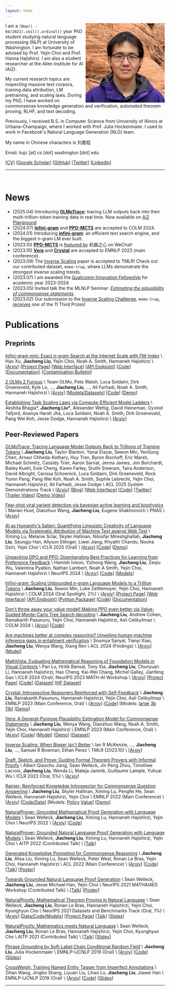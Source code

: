 ```yaml
---
layout: home
---
```


<img src='/assets/Profile.png' width=250 style="float: right;">

I am a `(Now() - 04/2021).ceil().ordinal()` year PhD student studying natural language processing (NLP) at University of Washington.
I am fortunate to be advised by Prof. Yejin Choi and Prof. Hanna Hajishirzi.
I am also a student researcher at the Allen Institute for AI (Ai2).

My current research topics are inspecting massive text corpora, training data attribution, LM pretraining, and scaling laws.
During my PhD, I have worked on commonsense knowledge generation and verification, automated theorem proving, RLHF, and text decoding.

Previously, I received B.S. in Computer Science from University of Illinois at Urbana-Champaign, where I worked with Prof. Julia Hockenmaier.
I used to work in Facebook's Natural Language Generation (NLG) team.

My name in Chinese characters is 刘嘉程

Email: liujc [at] cs [dot] washington [dot] edu

[[CV](/assets/cv/cv.pdf)]
[[Google Scholar](https://scholar.google.com/citations?user=GJfoBZAAAAAJ)]
[[GitHub](https://github.com/liujch1998)]
[[Twitter](https://twitter.com/liujc1998)]
[[LinkedIn](https://www.linkedin.com/in/liujch1998/)]

<!--
Research and other blogs: this website and
[[Zhihu](https://www.zhihu.com/people/liujch1998)]

Private pilot and other personal life VLOGs:
[[Bilibili](https://space.bilibili.com/326361080)]
[[YouTube](https://www.youtube.com/channel/UCG06GwB1IK0bXXrTcRe5Elw)]

Personal:
[[Facebook](https://www.facebook.com/liujch1998/)]
-->

---

<br/>

# News

* (2025.04) Introducing [**OLMoTrace**](https://arxiv.org/pdf/2504.07096): tracing LLM outputs back into their multi-trillion-token training data in real time. Now available on [Ai2 Playground](https://playground.allenai.org)
* (2024.07) [**Infini-gram**](https://arxiv.org/pdf/2401.17377.pdf) and [**PPO-MCTS**](https://arxiv.org/pdf/2309.15028.pdf) are accepted to COLM 2024.
* (2024.01) Introducing [**infini-gram**](https://arxiv.org/pdf/2401.17377.pdf): an efficient text search engine, and the biggest n-gram LM ever built.
* (2023.10) [**PPO-MCTS**](https://arxiv.org/pdf/2309.15028.pdf) is [featured by](https://mp.weixin.qq.com/s/Zat0cOa5C8S8O5qEEbLcrg) 机器之心 on WeChat!
* (2023.10) [**Vera**](https://arxiv.org/pdf/2305.03695.pdf) and [**Crystal**](https://arxiv.org/pdf/2310.04921.pdf) are accepted to EMNLP 2023 (main conference).
* (2023.09) The [Inverse Scaling](https://arxiv.org/pdf/2306.09479.pdf) paper is accepted to TMLR! Check out our contributed dataset, `memo-trap`, where LLMs demonstrate the strongest inverse scaling trends.
* (2023.07) I am awarded the [Qualcomm Innovation Fellowship](https://www.qualcomm.com/research/university-relations/innovation-fellowship/2023-north-america) for academic year 2023-2024.
* (2023.05) Invited talk the the MLNLP Seminar: [*Estimating the plausibility of commonsense statements*](https://mp.weixin.qq.com/s/yEqKWY8ksX_3NwZ15QXQYw).
* (2023.02) Our submission to the [Inverse Scaling Challenge](https://github.com/inverse-scaling/prize), `memo-trap`, [receives](https://irmckenzie.co.uk/round2) one of the 11 Third Prizes!

# Publications

## Preprints

[Infini-gram mini: Exact n-gram Search at the Internet Scale with FM-Index](https://arxiv.org/pdf/2506.12229) \\
Hao Xu, **Jiacheng Liu**, Yejin Choi, Noah A. Smith, Hannaneh Hajishirzi \\
[[Arxiv](https://arxiv.org/pdf/2506.12229)]
[[Project Page](https://infini-gram-mini.io/)]
[[Web Interface](https://huggingface.co/spaces/infini-gram-mini/infini-gram-mini)]
[[API Endpoint](https://api.infini-gram-mini.io/)]
[[Code](https://github.com/xuhaoxh/infini-gram-mini)]
[[Documentation](https://infini-gram-mini.readthedocs.io)]
[[Contamination Bulletin](https://huggingface.co/spaces/infini-gram-mini/Benchmark-Contamination-Monitoring-System)]

[2 OLMo 2 Furious](https://arxiv.org/pdf/2501.00656) \\
Team OLMo, Pete Walsh, Luca Soldaini, Dirk Groeneveld, Kyle Lo, ..., **Jiacheng Liu**, ..., Ali Farhadi, Noah A. Smith, Hannaneh Hajishirzi \\
[[Arxiv](https://arxiv.org/pdf/2501.00656)]
[[Models/Datasets](https://huggingface.co/collections/allenai/olmo-2-674117b93ab84e98afc72edc)]
[[Code](https://github.com/allenai/OLMo)]
[[Demo](https://playground.allenai.org)]

[Establishing Task Scaling Laws via Compute-Efficient Model Ladders](https://arxiv.org/pdf/2412.04403) \\
Akshita Bhagia*, **Jiacheng Liu\***, Alexander Wettig, David Heineman, Oyvind Tafjord, Ananya Harsh Jha, Luca Soldaini, Noah A. Smith, Dirk Groeneveld, Pang Wei Koh, Jesse Dodge, Hannaneh Hajishirzi \\
[[Arxiv](https://arxiv.org/pdf/2412.04403)]

## Peer-Reviewed Papers

[OLMoTrace: Tracing Language Model Outputs Back to Trillions of Training Tokens](https://arxiv.org/pdf/2504.07096) \\
**Jiacheng Liu**, Taylor Blanton, Yanai Elazar, Sewon Min, YenSung Chen, Arnavi Chheda-Kothary, Huy Tran, Byron Bischoff, Eric Marsh, Michael Schmitz, Cassidy Trier, Aaron Sarnat, Jenna James, Jon Borchardt, Bailey Kuehl, Evie Cheng, Karen Farley, Sruthi Sreeram, Taira Anderson, David Albright, Carissa Schoenick, Luca Soldaini, Dirk Groeneveld, Rock Yuren Pang, Pang Wei Koh, Noah A. Smith, Sophie Lebrecht, Yejin Choi, Hannaneh Hajishirzi, Ali Farhadi, Jesse Dodge \\
ACL 2025 System Demonstrations Track \\
[[Arxiv](https://arxiv.org/pdf/2504.07096)]
[[Blog](https://allenai.org/blog/olmotrace)]
[[Web Interface](https://playground.allenai.org)]
[[Code](https://github.com/allenai/infinigram-api)]
[[Twitter](https://x.com/liujc1998/status/1909963236864299068)]
[[Trailer Video](https://www.youtube.com/watch?v=A71RSAxjVqc)]
[[Demo Video](https://www.youtube.com/watch?v=wyLRWza_v9M)]

[Few-shot viral variant detection via bayesian active learning and biophysics](https://www.biorxiv.org/content/biorxiv/early/2025/03/13/2025.03.12.642881.full.pdf) \\
Marian Huot, Dianzhuo Wang, **Jiacheng Liu**, Eugene Shakhnovich \\
PNAS \\
[[Arxiv](https://www.biorxiv.org/content/biorxiv/early/2025/03/13/2025.03.12.642881.full.pdf)]

[AI as Humanity's Salieri: Quantifying Linguistic Creativity of Language Models via Systematic Attribution of Machine Text against Web Text](https://arxiv.org/pdf/2410.04265) \\
Ximing Lu, Melanie Sclar, Skyler Hallinan, Niloofar Mireshghallah, **Jiacheng Liu**, Seungju Han, Allyson Ettinger, Liwei Jiang, Khyathi Chandu, Nouha Dziri, Yejin Choi \\
ICLR 2025 (Oral) \\
[[Arxiv](https://arxiv.org/pdf/2410.04265)]
[[Code](https://github.com/GXimingLu/creativity_index)]
[[Demo](https://huggingface.co/spaces/liujch1998/creativity)]

[Unpacking DPO and PPO: Disentangling Best Practices for Learning from Preference Feedback](https://arxiv.org/pdf/2406.09279) \\
Hamish Ivison, Yizhong Wang, **Jiacheng Liu**, Zeqiu Wu, Valentina Pyatkin, Nathan Lambert, Noah A Smith, Yejin Choi, Hannaneh Hajishirzi \\
NeurIPS 2024 \\
[[Arxiv](https://arxiv.org/pdf/2406.09279)]
[[Code](https://github.com/hamishivi/EasyLM)]
[[Models](https://huggingface.co/collections/allenai/tulu-v25-suite-66676520fd578080e126f618)]

[Infini-gram: Scaling Unbounded n-gram Language Models to a Trillion Tokens](https://openreview.net/pdf?id=u2vAyMeLMm) \\
**Jiacheng Liu**, Sewon Min, Luke Zettlemoyer, Yejin Choi, Hannaneh Hajishirzi \\
COLM 2024 (Oral Spotlight, 2%) \\
[[Arxiv](https://arxiv.org/pdf/2401.17377.pdf)]
[[Project Page](https://infini-gram.io/)]
[[Web Interface](https://huggingface.co/spaces/liujch1998/infini-gram)]
[[API Endpoint](https://api.infini-gram.io/)]
[[Python Package](https://pypi.org/project/infini-gram)]
[[Code](https://github.com/liujch1998/infini-gram)]
[[Documentation](https://infini-gram.readthedocs.io)]

[Don't throw away your value model! Making PPO even better via Value-Guided Monte-Carlo Tree Search decoding](https://openreview.net/pdf?id=kh9Zt2Ldmn) \\
**Jiacheng Liu**, Andrew Cohen, Ramakanth Pasunuru, Yejin Choi, Hannaneh Hajishirzi, Asli Celikyilmaz \\
COLM 2024 \\
[[Arxiv](https://arxiv.org/pdf/2309.15028.pdf)]
[[Code](https://github.com/liujch1998/ppo-mcts)]

[Are machines better at complex reasoning? Unveiling human-machine inference gaps in entailment verification](https://aclanthology.org/2024.findings-acl.618.pdf) \\
Soumya Sanyal, Tianyi Xiao, **Jiacheng Liu**, Wenya Wang, Xiang Ren \\
ACL 2024 (Findings) \\
[[Arxiv](https://arxiv.org/pdf/2402.03686)]
[[Model](https://huggingface.co/soumyasanyal/nli-entailment-verifier-xxl)]

[MathVista: Evaluating Mathematical Reasoning of Foundation Models in Visual Contexts](https://openreview.net/pdf?id=KUNzEQMWU7) \\
Pan Lu, Hritik Bansal, Tony Xia, **Jiacheng Liu**, Chunyuan Li, Hannaneh Hajishirzi, Hao Cheng, Kai-Wei Chang, Michel Galley, Jianfeng Gao \\
ICLR 2024 (Oral); NeurIPS 2023 MATH-AI Workshop \\
[[Arxiv](https://arxiv.org/pdf/2310.02255.pdf)]
[[Project Page](https://mathvista.github.io)]
[[Code](https://github.com/lupantech/MathVista)]
[[Dataset](https://drive.google.com/file/d/1jX_nKaoDALEttiN1IR0dr89qLVt8yBkO/view)]
[[HF Dataset](https://huggingface.co/datasets/AI4Math/MathVista)]

[Crystal: Introspective Reasoners Reinforced with Self-Feedback](https://aclanthology.org/2023.emnlp-main.708.pdf) \\
**Jiacheng Liu**, Ramakanth Pasunuru, Hannaneh Hajishirzi, Yejin Choi, Asli Celikyilmaz \\
EMNLP 2023 (Main Conference, Oral) \\
[[Arxiv](https://arxiv.org/pdf/2310.04921.pdf)]
[[Code](https://github.com/liujch1998/crystal)]
[Models: [large](https://huggingface.co/liujch1998/crystal-large) [3b](https://huggingface.co/liujch1998/crystal-3b) [11b](https://huggingface.co/liujch1998/crystal-11b)]
[[Demo](https://huggingface.co/spaces/liujch1998/crystal)]

[Vera: A General-Purpose Plausibility Estimation Model for Commonsense Statements](https://aclanthology.org/2023.emnlp-main.81.pdf) \\
**Jiacheng Liu**, Wenya Wang, Dianzhuo Wang, Noah A. Smith, Yejin Choi, Hannaneh Hajishirzi \\
EMNLP 2023 (Main Conference, Oral) \\
[[Arxiv](https://arxiv.org/pdf/2305.03695.pdf)]
[[Code](https://github.com/liujch1998/vera)]
[[Model](https://huggingface.co/liujch1998/vera)]
[[Demo](https://huggingface.co/spaces/liujch1998/vera)]
[[Dataset](https://huggingface.co/datasets/liujch1998/vera_contrib)]

[Inverse Scaling: When Bigger Isn't Better](https://openreview.net/pdf?id=DwgRm72GQF) \\
Ian R McKenzie, ..., **Jiacheng Liu**, ..., Samuel R Bowman, Ethan Perez \\
TMLR (2023.10) \\
[[Arxiv](https://arxiv.org/pdf/2306.09479.pdf)]

[Draft, Sketch, and Prove: Guiding Formal Theorem Provers with Informal Proofs](https://openreview.net/pdf?id=SMa9EAovKMC) \\
Albert Qiaochu Jiang, Sean Welleck, Jin Peng Zhou, Timothee Lacroix, **Jiacheng Liu**, Wenda Li, Mateja Jamnik, Guillaume Lample, Yuhuai Wu \\
ICLR 2023 (Oral, 5%) \\
[[Arxiv](https://arxiv.org/pdf/2210.12283.pdf)]

[Rainier: Reinforced Knowledge Introspector for Commonsense Question Answering](https://aclanthology.org/2022.emnlp-main.611.pdf) \\
**Jiacheng Liu**, Skyler Hallinan, Ximing Lu, Pengfei He, Sean Welleck, Hannaneh Hajishirzi, Yejin Choi \\
EMNLP 2022 (Main Conference) \\
[[Arxiv](https://arxiv.org/pdf/2210.03078.pdf)]
[[Code/Data](https://github.com/liujch1998/rainier)]
[Models: [Policy](https://huggingface.co/liujch1998/rainier-large) [Value](https://huggingface.co/liujch1998/rainier-large-value)]
[[Demo](https://huggingface.co/spaces/liujch1998/rainier)]
<!-- [[Demo](http://qa.cs.washington.edu:14411/)] -->

[NaturalProver: Grounded Mathematical Proof Generation with Language Models](https://papers.nips.cc/paper_files/paper/2022/file/1fc548a8243ad06616eee731e0572927-Paper-Conference.pdf) \\
Sean Welleck, **Jiacheng Liu**, Ximing Lu, Hannaneh Hajishirzi, Yejin Choi \\
NeurIPS 2022 \\
[[Arxiv](https://arxiv.org/pdf/2205.12910.pdf)]
[[Code](https://github.com/wellecks/naturalprover)]

[NaturalProver: Grounded Natural Language Proof Generation with Language Models](http://aitp-conference.org/2022/abstract/AITP_2022_paper_12.pdf) \\
Sean Welleck, **Jiacheng Liu**, Ximing Lu, Hannaneh Hajishirzi, Yejin Choi \\
AITP 2022 (Contributed Talk) \\
[[Talk](http://grid01.ciirc.cvut.cz/~mptp/zoomaitp/2022-09-07/video1696925438.mp4)]

[Generated Knowledge Prompting for Commonsense Reasoning](https://aclanthology.org/2022.acl-long.225.pdf) \\
**Jiacheng Liu**, Alisa Liu, Ximing Lu, Sean Welleck, Peter West, Ronan Le Bras, Yejin Choi, Hannaneh Hajishirzi \\
ACL 2022 (Main Conference) \\
[[Arxiv](https://arxiv.org/pdf/2110.08387.pdf)]
[[Code](https://github.com/liujch1998/GKP)]
[[Talk](https://underline.io/events/284/sessions/10764/lecture/50402-long-generated-knowledge-prompting-for-commonsense-reasoning)]
[[Poster](https://underline.io/events/284/sessions/10764/lecture/50402-long-generated-knowledge-prompting-for-commonsense-reasoning)]

[Towards Grounded Natural Language Proof Generation](https://mathai4ed.github.io/papers/papers/paper_10.pdf) \\
Sean Welleck, **Jiacheng Liu**, Jesse Michael Han, Yejin Choi \\
NeurIPS 2021 MATHAI4ED Workshop (Contributed Talk) \\
[[Talk](https://neurips.cc/virtual/2021/workshop/21828)]
[[Poster](https://mathai4ed.github.io/papers/posters/poster_10.png)]

[NaturalProofs: Mathematical Theorem Proving in Natural Language](https://datasets-benchmarks-proceedings.neurips.cc/paper/2021/file/d9d4f495e875a2e075a1a4a6e1b9770f-Paper-round1.pdf) \\
Sean Welleck, **Jiacheng Liu**, Ronan Le Bras, Hannaneh Hajishirzi, Yejin Choi, Kyunghyun Cho \\
NeurIPS 2021 Datasets and Benchmarks Track (Oral, 1%) \\
[[Arxiv](https://arxiv.org/pdf/2104.01112.pdf)]
[[Data/Code/Models](https://github.com/wellecks/naturalproofs)]
[[Project Page](https://wellecks.github.io/naturalproofs/)]
[[Talk](https://nips.cc/Conferences/2021/ScheduleMultitrack?event=38450)]
[[Slides](https://drive.google.com/file/d/1ZqN_ClsP6Y1_aFVsW_61pcvgcpJ3E4m9/view)]

[NaturalProofs: Mathematics meets Natural Language](http://aitp-conference.org/2021/abstract/paper_4.pdf) \\
Sean Welleck, **Jiacheng Liu**, Ronan Le Bras, Hannaneh Hajishirzi, Yejin Choi, Kyunghyun Cho \\
AITP 2021 (Contributed Talk) \\
[[Talk](http://grid01.ciirc.cvut.cz/~mptp/zoomaitp/2021-09-07a/zoom_1.mp4)]
[[Slides](http://aitp-conference.org/2021/slides/SW.pdf)]

[Phrase Grounding by Soft-Label Chain Conditional Random Field](https://www.aclweb.org/anthology/D19-1515.pdf) \\
**Jiacheng Liu**, Julia Hockenmaier \\
EMNLP-IJCNLP 2019 (Oral) \\
[[Arxiv](https://arxiv.org/pdf/1909.00301.pdf)]
[[Code](https://github.com/liujch1998/SoftLabelCCRF)]
[[Slides](https://drive.google.com/file/d/13KSDMj_CdcmwoiNO-gccDG7OHse5ldtw/view?usp=sharing)]

[CrossWeigh: Training Named Entity Tagger from Imperfect Annotations](https://www.aclweb.org/anthology/D19-1519.pdf) \\
Zihan Wang, Jingbo Shang, Liyuan Liu, Lihao Lu, **Jiacheng Liu**, Jiawei Han \\
EMNLP-IJCNLP 2019 (Oral) \\
[[Arxiv](https://arxiv.org/pdf/1909.01441.pdf)]
[[Code](https://github.com/ZihanWangKi/CrossWeigh)]
[[Slides](https://drive.google.com/file/d/1Q_fhl9ksucJPe2UCcdh47saXjPBgK48H/view?usp=sharing)]

---

<br/>

